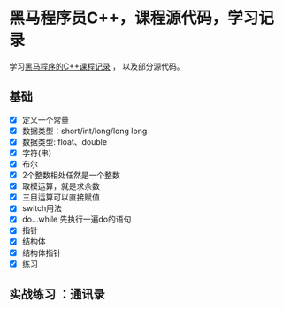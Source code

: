 # 黑马程序员C++，课程源代码，学习记录

学习[黑马程序的C++课程记录](https://www.bilibili.com/video/BV1et411b73Z) ，
以及部分源代码。


## 基础
- [x] 定义一个常量
- [x] 数据类型：short/int/long/long long
- [x] 数据类型: float、double
- [x] 字符(串) 
- [x] 布尔
- [x] 2个整数相处任然是一个整数
- [x] 取模运算，就是求余数
- [x] 三目运算可以直接赋值
- [x] switch用法
- [x] do…while 先执行一遍do的语句
- [x] 指针
- [x] 结构体
- [x] 结构体指针
- [x] 练习

## 实战练习 ：通讯录




